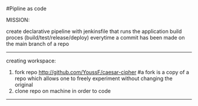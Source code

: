#Pipline as code

MISSION:

create declarative pipeline with jenkinsfile that runs the application build proces (build/test/release/deploy) everytime a commit has been made on the main branch of a repo

---

creating workspace:

01. fork repo http://github.com/YoussF/caesar-cipher
#a fork is a copy of a repo which allows one to freely experiment without changing the original
02. clone repo on machine in order to code

---


